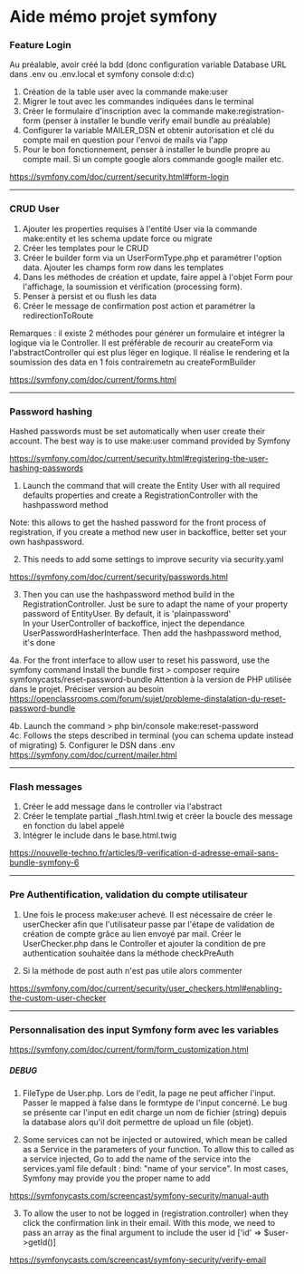 # Aide mémo projet symfony  

### Feature Login  
Au préalable, avoir créé la bdd (donc configuration variable Database URL dans .env ou .env.local et symfony console d:d:c)
1. Création de la table user avec la commande make:user
2. Migrer le tout avec les commandes indiquées dans le terminal
3. Créer le formulaire d'inscription avec la commande make:registration-form (penser à installer le bundle verify email bundle au préalable)
4. Configurer la variable MAILER_DSN et obtenir autorisation et clé du compte mail en question pour l'envoi de mails via l'app
5. Pour le bon fonctionnement, penser à installer le bundle propre au compte mail. Si un compte google alors commande google mailer etc.  

https://symfony.com/doc/current/security.html#form-login  
<hr>  
   
### CRUD User  
 1. Ajouter les properties requises à l'entité User via la commande make:entity et les schema update force ou migrate
 2. Créer les templates pour le CRUD
 3. Créer le builder form via un UserFormType.php et paramétrer l'option data. Ajouter les champs form row dans les templates
 4. Dans les méthodes de création et update, faire appel à l'objet Form pour l'affichage, la soumission et vérification (processing form).
 5. Penser à persist et ou flush les data 
 6. Créer le message de confirmation post action et paramétrer la redirectionToRoute 

 Remarques : il existe 2 méthodes pour générer un formulaire et intégrer la logique via le Controller. Il est préférable de recourir au createForm via l'abstractController qui est plus léger en logique.
 Il réalise le rendering et la soumission des data en 1 fois contrairemetn au createFormBuilder

 https://symfony.com/doc/current/forms.html
<hr>  

### Password hashing
Hashed passwords must be set automatically when user create their account. The best way is to use make:user command provided by Symfony  

https://symfony.com/doc/current/security.html#registering-the-user-hashing-passwords
1. Launch the command that will create the Entity User with all required defaults properties and create a RegistrationController with the hashpassword method  

Note: this allows to get the hashed password for the front process of registration, if you create a method new user in backoffice, better set your own hashpassword. 

2. This needs to add some settings to improve security via security.yaml  

https://symfony.com/doc/current/security/passwords.html  

3. Then you can use the hashpassword method build in the RegistrationController. 
Just be sure to adapt the name of your property password of EntityUser. By default, it is 'plainpassword'  
In your UserController of backoffice, inject the dependance UserPasswordHasherInterface. 
Then add the hashpassword method, it's done

4a. For the front interface to allow user to reset his password, use the symfony command 
Install the bundle first > composer require symfonycasts/reset-password-bundle
Attention à la version de PHP utilisée dans le projet. Préciser version au besoin
https://openclassrooms.com/forum/sujet/probleme-dinstalation-du-reset-password-bundle  

4b. Launch the command > php bin/console make:reset-password  
4c. Follows the steps described in terminal (you can schema update instead of migrating)
5. Configurer le DSN dans .env https://symfony.com/doc/current/mailer.html
<hr>  

 ### Flash messages  
 1. Créer le add message dans le controller via l'abstract
 2. Créer le template partial _flash.html.twig et créer la boucle des message en fonction du label appelé
 3. Intégrer le include dans le base.html.twig  

 https://nouvelle-techno.fr/articles/9-verification-d-adresse-email-sans-bundle-symfony-6
<hr>  

### Pre Authentification, validation du compte utilisateur
1. Une fois le process make:user achevé. Il est nécessaire de créer le userChecker afin que l'utilisateur passe par l'étape de validation de création de compte grâce au lien envoyé par mail.
Créer le UserChecker.php dans le Controller et ajouter la condition de pre authentication souhaitée dans la méthode checkPreAuth

2. Si la méthode de post auth n'est pas utile alors commenter  

https://symfony.com/doc/current/security/user_checkers.html#enabling-the-custom-user-checker
<hr>  

### Personnalisation des input Symfony form avec les variables  

https://symfony.com/doc/current/form/form_customization.html

 ##### DEBUG
 1. FileType de User.php. Lors de l'edit, la page ne peut afficher l'input. Passer le mapped à false dans le formtype de l'input concerné. Le bug se présente car l'input en edit charge un nom de fichier (string) depuis la database alors qu'il doit permettre de upload un file (objet).

 2. Some services can not be injected or autowired, which mean be called as a Service in the parameters of your function. To allow this to called as a service injected, Go to add the name of the service into the services.yaml file default : bind: "name of your service". In most cases, Symfony may provide you the proper name to add  
 
 https://symfonycasts.com/screencast/symfony-security/manual-auth
 
3. To allow the user to not be logged in (registration.controller) when they click the confirmation link in their email. With this mode, we need to pass an array as the final argument to include the user id
['id' => $user->getId()]  

https://symfonycasts.com/screencast/symfony-security/verify-email



